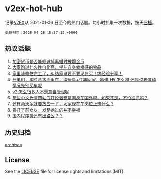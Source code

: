 # v2ex-hot-hub

 记录[V2EX](https://www.v2ex.com/)从 2021-01-06 日至今的热门话题。每小时抓取一次数据，按天[归档](archives)。

`更新时间：2025-04-28 15:37:12 +0800`

## 热议话题

1. [加密货币是否能规避掉离婚时被爆金币](https://www.v2ex.com/t/1128521)
1. [大家购过什么性价比高，提升自身幸福感的物品](https://www.v2ex.com/t/1128554)
1. [家里装修快完工了，纠结家电要不要现在买！求经验分享！](https://www.v2ex.com/t/1128527)
1. [兄弟们，平时基本不用车，纯玩具+过年回家，哈佛 H5 怎么样,还是说我这种情况先别买车呢](https://www.v2ex.com/t/1128546)
1. [v2 怎么很多人不愿意当管理呢](https://www.v2ex.com/t/1128576)
1. [那些中文色情网站的开设者都是肉身在国外吗，如果不是，不怕被抓吗？](https://www.v2ex.com/t/1128416)
1. [还有两天多就要放五一了，大家现在在岗位上想什么？](https://www.v2ex.com/t/1128538)
1. [视奸了前女友，发现她过的并不幸福](https://www.v2ex.com/t/1128618)
1. [国内程序员还有出路么？？](https://www.v2ex.com/t/1128557)

## 历史归档

[archives](archives)

## License

See the [LICENSE](LICENSE) file for license rights and limitations (MIT).
